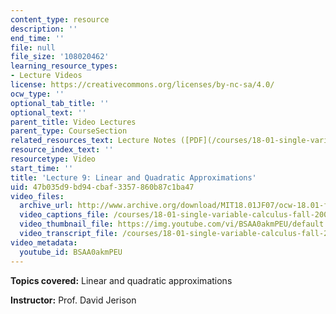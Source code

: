 ```yaml
---
content_type: resource
description: ''
end_time: ''
file: null
file_size: '108020462'
learning_resource_types:
- Lecture Videos
license: https://creativecommons.org/licenses/by-nc-sa/4.0/
ocw_type: ''
optional_tab_title: ''
optional_text: ''
parent_title: Video Lectures
parent_type: CourseSection
related_resources_text: Lecture Notes ([PDF](/courses/18-01-single-variable-calculus-fall-2006/resources/lec9))
resource_index_text: ''
resourcetype: Video
start_time: ''
title: 'Lecture 9: Linear and Quadratic Approximations'
uid: 47b035d9-bd94-cbaf-3357-860b87c1ba47
video_files:
  archive_url: http://www.archive.org/download/MIT18.01JF07/ocw-18.01-f07-lec09_300k.mp4
  video_captions_file: /courses/18-01-single-variable-calculus-fall-2006/091b377b1c2f55f58f9abba0c139e5ef_BSAA0akmPEU.vtt
  video_thumbnail_file: https://img.youtube.com/vi/BSAA0akmPEU/default.jpg
  video_transcript_file: /courses/18-01-single-variable-calculus-fall-2006/9b19fad75bf28a70452a6ed167932e00_BSAA0akmPEU.pdf
video_metadata:
  youtube_id: BSAA0akmPEU
---
```


**Topics covered:** Linear and quadratic approximations

**Instructor:** Prof. David Jerison

